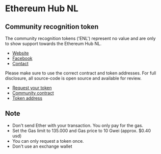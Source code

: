 # Ethereum Hub NL
## Community recognition token

The community recognition tokens ('ENL') represent no value and are only to show support towards the Ethereum Hub NL.

* [Website](https://www.ethub.nl/)
* [Facebook](https://www.facebook.com/ethereumnl/)
* [Contact](mailto:info@ethub.nl)

Please make sure to use the correct contract and token addresses. For full disclosure, all source-code is open source and available for review. 

* [Request your token](http://token.ethub.nl/)
* [Community contract](https://etherscan.io/address/0xe75714efedd9e1590bdf6cb73235aab8c0b9300e)
* [Token address](https://etherscan.io/token/0x5921e194091144688b13196c6a019f62c673fc19)

## Note

* Don't send Ether with your transaction. You only pay for the gas.
* Set the Gas limit to 135.000 and Gas price to 10 Gwei (approx. $0.40 usd)
* You can only request a token once.
* Don't use an exchange wallet